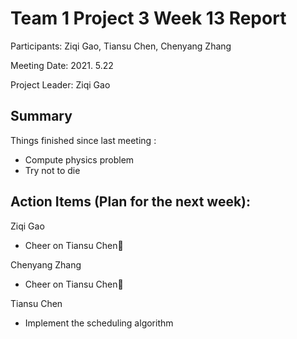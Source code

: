 # Team 1 Project 3 Week 13 Report

Participants:  Ziqi Gao, Tiansu Chen, Chenyang Zhang

Meeting Date:  2021. 5.22

Project Leader: Ziqi Gao

## Summary

Things finished since last meeting : 

- Compute physics problem
- Try not to die

## Action Items (Plan for the next week):

Ziqi Gao

- Cheer on Tiansu Chen👏

Chenyang Zhang

- Cheer on Tiansu Chen👏

Tiansu Chen

- Implement the scheduling algorithm




